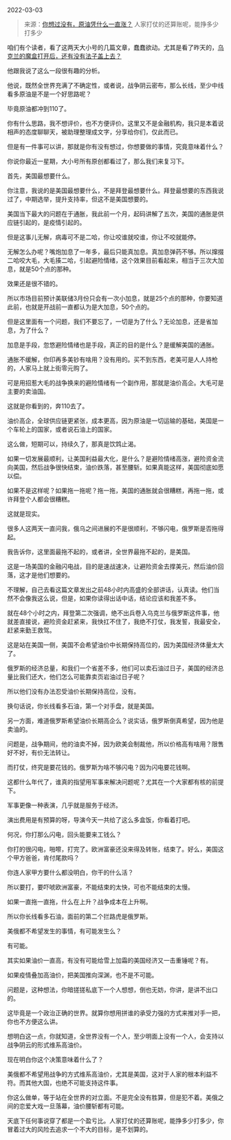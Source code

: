 2022-03-03

> 来源：[你想过没有，原油凭什么一直涨？](http://mp.weixin.qq.com/s?__biz=MzU3NDc5Nzc0NQ==&mid=2247513867&idx=1&sn=499d412c71f37f8386b52bd9a52b5417&chksm=fd2e15d5ca599cc33211cda6ec0443cc6c3f02b96b381514b5aca9cde36d36e17b38bf2b3866&scene=27#wechat_redirect)
> 人家打仗的还算账呢，能挣多少打多少

咱们有个读者，看了这两天大小号的几篇文章，蠢蠢欲动。尤其是看了昨天的，[乌克兰的魔盒打开后，还有没有法子盖上去？](http://mp.weixin.qq.com/s?__biz=MzU3NDc5Nzc0NQ==&mid=2247513781&idx=2&sn=c6aa74274c597798780082eeee7c101b&chksm=fd2e146bca599d7d52968c413b1e486f3caa12f21953805f0b1857b14bad455d96dc5989d4f6&scene=21#wechat_redirect)  

  

他跟我说了这么一段很有趣的分析。

  

他说，既然全世界充满了不确定性，或者说，战争阴云密布，那么长线，至少中线看多原油是不是一个好思路呢？

  

毕竟原油都冲到110了。

  

你有什么思路，我不想评价，也不方便评价。这里又不是金融机构，我只是本着说相声的态度聊聊天，被助理整理成文字，分享给你们，仅此而已。

  

但是有一件事可以讲，那就是你有没有想过，你想要做的事情，究竟意味着什么？

  

你说你最近一星期，大小号所有原创都看过了，那么我们来复习下。

  

首先，美国最想要什么。

  

你注意，我说的是美国最想要什么，不是拜登最想要什么。拜登最想要的东西我说过了，中期选举，提升支持率，但这不是美国想要的。

  

美国当下最大的问题在于通胀，我此前一个月，起码讲解了五次，美国的通胀是供应链引起的，是疫情引起的。

  

但是这事儿无解，病毒可不是二哈，你让咬谁就咬谁，你让不咬就能停。

  

无解怎么办呢？嘴炮加息了一年多，最后只能真加息。真加息弹药不够。所以撺掇二哈咬大毛，大毛揍二哈，引起避险情绪，这个效果目前看起来，相当于三次大加息，就是50个点的那种。  

  

效果还是很不错的。

  

所以市场目前预计美联储3月份只会有一次小加息，就是25个点的那种，你要知道此前，也就是开战前一直都认为是大加息，50个点的。  

  

但是这里面有一个问题，我们不要忘了，一切是为了什么？无论加息，还是省加息，为了什么？

  

加息是手段，忽悠避险情绪也是手段，真正的目的是什么？是缓解美国的通胀。

  

通胀不缓解，你印再多美钞有啥用？没有用的。买不到东西，老美可是人人持枪的，人家马上就上街零元购了。

  

可是用招惹大毛的战争换来的避险情绪有一个副作用，那就是油价高企。大毛可是主要的卖油国。

  

这就是你看到的，奔110去了。

  

油价高企，全球供应链更紧张，成本更高，因为原油是一切运输的基础，美国是一个车轮上的国家，或者说石油上的国家。

  

这么做，短期可以，持续久了，那真是饮鸩止渴。

  

如果一切发展最顺利，让美国利益最大化，是什么？是避险情绪高涨，避险资金流向美国，然后战争很快结束，油价跌落，甚至腰斩。如果真能这样，美国彻底如愿以偿。

  

如果不是这样呢？如果拖一拖呢？拖一拖，美国的通胀就会很糟糕，再拖一拖，或许拜登个人都会很糟糕。  

  

这就是现实。

  

很多人这两天一直问我，俄乌之间进展的不是很顺利，不够闪电，俄罗斯是否拖得起。

  

我告诉你，这里面最拖不起的，或者讲，全世界最拖不起的，是美国。

  

这是一场美国的金融闪电战，目的是速战速决，让避险资金去撑美元，然后油价回落，这才是他们想要的。

  

不理解，自己去看这篇文章发出之前48小时内高盛的全部讲话，认真读。他们当然不会像我这么说，但是，如果你读得出话中话，结论应该和我差不多。

  

就在48个小时之内，拜登第二次强调，绝不出兵卷入乌克兰与俄罗斯这件事，他就差直接说，避险资金赶紧来，我快扛不住了，我绝不打仗，我发誓，我最安全，赶紧来勤王救驾。

  

这是站在美国一侧，美国不会希望油价中长期保持高位的，因为美国经济体量太大了。  

  

俄罗斯的经济总量，和我们一个省差不多，他们可以卖石油过日子，美国的经济总量比我们还大，他们怎么可能靠卖页岩油过日子呢？

  

所以他们没有办法忍受油价长期保持高位，没有。

  

换句话说，你长线看多石油，第一个对手盘，就是美国。

  

另一方面，难道俄罗斯希望油价长期高企么？说实话，俄罗斯倒真希望，因为他是卖油的。

  

问题是，战争期间，他的油卖不掉，因为欧美会制裁他，所以价格高有啥用？限售好不好，有价无法转让。

  

而打仗，终究是要花钱的。俄罗斯为啥不够闪电？因为闪电要花钱啊。

  

这都什么年代了，谁真的指望用军事来解决问题呢？尤其在一个大家都有核的前提下。

  

军事更像一种表演，几乎就是服务于经济。

  

演出费用是有预算的呀，导演今天一共给了这么多盒饭，你看着打吧。

  

何况，你打那么闪电，回头能要来工钱么？

  

你打的很闪电，啪嚓，打完了。欧洲富豪还没来得及转账，结束了。好么，美国这个甲方爸爸，肯付尾款吗？

  

你连人家甲方要什么都没明白，你干的什么活？

  

所以要打，要吓唬欧洲富豪，不能结束的太快，可也不能结束的太慢。

  

如果一直拖一直拖，什么在上升？战争成本在上升啊。

  

所以你长线看多石油，面前的第二个拦路虎是俄罗斯。

  

美俄都不希望发生的事情，有可能发生么？

  

有可能。

  

其实如果油价一直高，有没有可能给雪上加霜的美国经济又一击重锤呢？有。

  

如果疫情叠加高油价，把美国推向深渊，也不是不可能。

  

问题是，这种想法，你暗搓搓私底下一个人想想，倒也无妨，你讲，是讲不出口的。

  

这毕竟是一个政治正确的世界。就算你想用拼谁的承受力强的方式来推对手一把，你也不方便这么讲。  

  

想明白这一点，你就知道，全世界没有一个人，至少明面上没有一个人，会支持以战争阴云的形式维系高油价。

  

现在明白你这个决策意味着什么了？

  

美俄都不希望用战争的方式维系高油价，尤其是美国，这对于人家的根本利益不符。而其他大国，也绝不可能支持这件事。

  

你这么做单，等于站在全世界的对立面。不是完全没有胜算，但是犯不着。美俄之间的恋爱大戏一旦落幕，油价腰斩都有可能。

  

天底下任何事说穿了都是一个盈亏比。人家打仗的还算账呢，能挣多少打多少，你冒着过大的风险去追求一个不大的目标，是不划算的。

